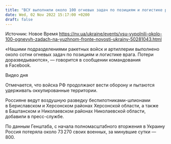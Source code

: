 ```yaml
---
title: "ВСУ выполнили около 100 огневых задач по позициям и логистике россиян — ОК ЮГ"
date: Wed, 02 Nov 2022 15:17:00 +0200
draft: false
---
```

Источник: Новое Время https://nv.ua/ukraine/events/vsu-vypolnili-okolo-100-ognevyh-zadach-na-yuzhnom-fronte-novosti-ukrainy-50281043.html


«Нашими подразделениями ракетных войск и артиллерии выполнено около сотни огневых задач по позициям и логистике врага. Потери доразведываются», — говорится в сообщении командования в Facebook.

 Видео дня   

Отмечается, что войска РФ продолжают вести оборону и пытаются удерживать оккупированные территории. 

Россияне ведут воздушную разведку беспилотниками-шпионами в Бериславском и Херсонском районах Херсонской области, а также в Баштанском и Николаевском районах Николаевской области, добавили в пресс-службе.

По данным Генштаба, с начала полномасштабного вторжения в Украину Россия потеряла около 73 270 своих военных, за минувшие сутки — 800.
